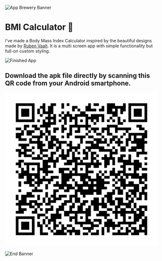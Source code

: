 ![App Brewery Banner](https://github.com/londonappbrewery/Images/blob/master/AppBreweryBanner.png)


# BMI Calculator 💪

I've made a Body Mass Index Calculator inspired by the beautiful designs made by [Ruben Vaalt](https://dribbble.com/shots/4585382-Simple-BMI-Calculator). It is a multi screen app with simple functionality but full-on custom styling. 

![Finished App](https://github.com/ashutoshkrris/Flutter-Projects/blob/master/images/bmi-cal.gif)

## Download the apk file directly by scanning this QR code from your Android smartphone.

![QR Code](https://github.com/ashutoshkrris/Flutter-Projects/blob/master/bmi-calculator/bmi.png)

![End Banner](https://github.com/londonappbrewery/Images/blob/master/readme-end-banner.png)
